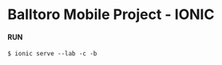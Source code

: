 Balltoro Mobile Project - IONIC
===============================

#### RUN

```shell
$ ionic serve --lab -c -b
```
